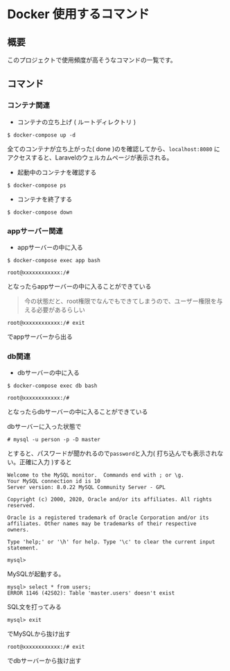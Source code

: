 # Docker 使用するコマンド

## 概要
このプロジェクトで使用頻度が高そうなコマンドの一覧です。

## コマンド

### コンテナ関連

- コンテナの立ち上げ ( ルートディレクトリ )
```shell
$ docker-compose up -d
```
全てのコンテナが立ち上がった( done )のを確認してから、`localhost:8080` にアクセスすると、Laravelのウェルカムページが表示される。

- 起動中のコンテナを確認する
```shell
$ docker-compose ps
```

- コンテナを終了する
```shell
$ docker-compose down
```

### appサーバー関連
- appサーバーの中に入る
```shell
$ docker-compose exec app bash
```

```shell
root@xxxxxxxxxxxx:/#
```
となったらappサーバーの中に入ることができている
> 今の状態だと、root権限でなんでもできてしまうので、ユーザー権限を与える必要があるらしい

```shell
root@xxxxxxxxxxxx:/# exit
```
でappサーバーから出る


### db関連

- dbサーバーの中に入る
```shell
$ docker-compose exec db bash
```


```shell
root@xxxxxxxxxxxx:/#
```
となったらdbサーバーの中に入ることができている

dbサーバーに入った状態で
```
# mysql -u person -p -D master
```
とすると、パスワードが聞かれるので`password`と入力( 打ち込んでも表示されない。正確に入力 )すると
```shell
Welcome to the MySQL monitor.  Commands end with ; or \g.
Your MySQL connection id is 10
Server version: 8.0.22 MySQL Community Server - GPL

Copyright (c) 2000, 2020, Oracle and/or its affiliates. All rights reserved.

Oracle is a registered trademark of Oracle Corporation and/or its
affiliates. Other names may be trademarks of their respective
owners.

Type 'help;' or '\h' for help. Type '\c' to clear the current input statement.

mysql> 
```

MySQLが起動する。
```shell
mysql> select * from users;
ERROR 1146 (42S02): Table 'master.users' doesn't exist
```
SQL文を打ってみる
```shell
mysql> exit
```
でMySQLから抜け出す
```shell
root@xxxxxxxxxxxx:/# exit
```
でdbサーバーから抜け出す
